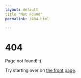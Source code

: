 ```yaml
---
layout: default
title "Not Found"
permalink: /404.html

---
```


# 404

Page not found! :(

Try starting over on [the front page](https://www.alisonbergblomjohnson.com).
